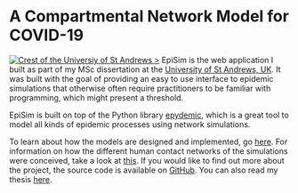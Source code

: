 # A Compartmental Network Model for COVID-19
[![Crest of the Universiy of St Andrews >](/assets/img/stacrest.png)](https://www.st-andrews.ac.uk/)
EpiSim is the web application I built as part of my MSc dissertation at the 
[University of St Andrews, UK](https://www.st-andrews.ac.uk/). It was built
with the goal of providing an easy to use interface to epidemic simulations 
that otherwise often require practitioners to be familiar with programming, which
might present a threshold.

EpiSim is built on top of the Python library [epydemic](!https://github.com/simoninireland/epydemic), 
which is a great tool to model all kinds of epidemic processes using network simulations.

To learn about how the models are designed and implemented, go [here](/model).
For information on how the different human contact networks of the simulations
were conceived, take a look at [this](/data). If you would like to find out
more about the project, the source code is available on [GitHub](https://github.com/leo-pfeiffer/epi-sim).
You can also read my thesis [here](/).